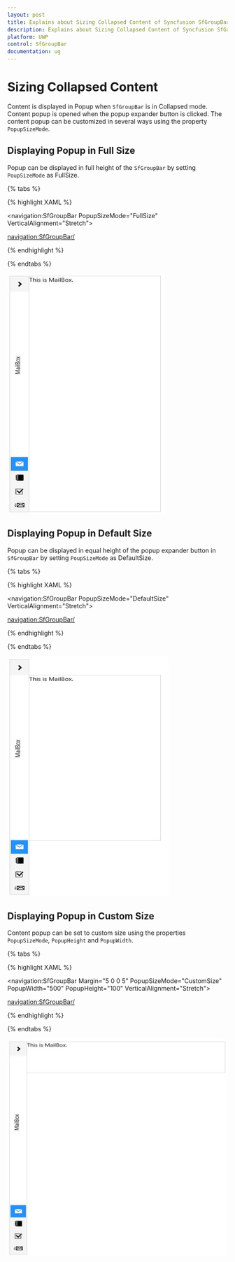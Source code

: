 ```yaml
---
layout: post
title: Explains about Sizing Collapsed Content of Syncfusion SfGroupBar control
description: Explains about Sizing Collapsed Content of Syncfusion SfGroupBar control 
platform: UWP
control: SfGroupBar
documentation: ug
--- 
```


# Sizing Collapsed Content

Content is displayed in Popup when `SfGroupBar` is in Collapsed mode. Content popup is opened when the popup expander button is clicked. The content popup can be customized in several ways using the property `PopupSizeMode`.

## Displaying Popup in Full Size

Popup can be displayed in full height of the `SfGroupBar` by setting `PoupSizeMode` as FullSize.

{% tabs %}

{% highlight XAML %}

<navigation:SfGroupBar PopupSizeMode="FullSize" VerticalAlignment="Stretch">

<navigation:SfGroupBar/>

{% endhighlight %}

{% endtabs %}

![](Sizing-Collapsed-Content-images/Sizing-Collapsed-Content-img1.jpeg)


## Displaying Popup in Default Size

Popup can be displayed in equal height of the popup expander button in `SfGroupBar` by setting `PoupSizeMode` as DefaultSize.

{% tabs %}

{% highlight XAML %}

<navigation:SfGroupBar PopupSizeMode="DefaultSize" VerticalAlignment="Stretch">

<navigation:SfGroupBar/>

{% endhighlight %}

{% endtabs %}

![](Sizing-Collapsed-Content-images/Sizing-Collapsed-Content-img2.jpeg)


## Displaying Popup in Custom Size 

Content popup can be set to custom size using the properties `PopupSizeMode`, `PopupHeight` and `PopupWidth`.

{% tabs %}

{% highlight XAML %}

<navigation:SfGroupBar Margin="5 0 0 5" PopupSizeMode="CustomSize"
                       PopupWidth="500" PopupHeight="100"
					   VerticalAlignment="Stretch">

<navigation:SfGroupBar/>

{% endhighlight %}

{% endtabs %}

![](Sizing-Collapsed-Content-images/Sizing-Collapsed-Content-img3.jpeg)



